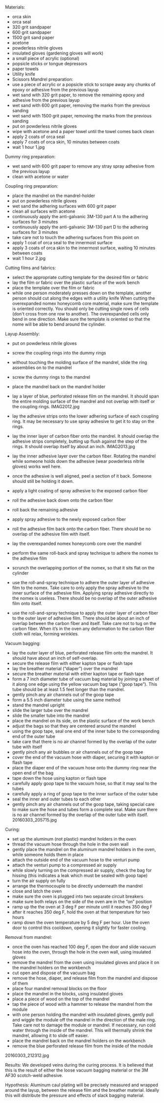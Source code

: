 ﻿Materials:
* orca skin
* orca seal
* 320 grit sandpaper
* 600 grit sandpaper
* 1500 grit sand paper
* acetone
* powderless nitrile gloves
* insulated gloves (gardening gloves will work)
* a small piece of  acrylic (optional)
* popsicle sticks or tongue depressors
* paper towels
* Utility knife
* Scissors
Mandrel preparation:
* use a piece of acrylic or a popsicle stick to scrape away any chunks of epoxy or adhesive from the previous layup
* wet sand with 320 grit paper, to remove the remaining epoxy and adhesive from the previous layup
* wet sand with 600 grit paper, removing the marks from the previous sanding
* wet sand with 1500 grit paper, removing the marks from the previous sanding
* put on powderless nitrile gloves
* wipe with acetone and a paper towel until the towel comes back clean
* apply 2 coats of orca seal
* apply 7 coats of orca skin, 10 minutes between coats
* wait 1 hour
  1.jpg 


Dummy ring preparation:
* wet sand with 600 grit paper to remove any stray spray adhesive from the previous layup
* clean with acetone or water


Coupling ring preparation:
* place the mandrel on the mandrel-holder
* put on powderless nitrile gloves
* wet sand the adhering surfaces with 600 grit paper 
* clean all surfaces with acetone 
* continuously apply the anti-galvanic 3M-130 part A to the adhering surfaces for 3 minutes
* continuously apply the anti-galvanic 3M-130 part D to the adhering surfaces for 3 minutes
* take care not to touch the adhering surfaces from this point on
* apply 1 coat of orca seal to the innermost surface
* apply 3 coats of orca skin to the innermost surface, waiting 10 minutes between coats
* wait 1 hour
 2.jpg 



Cutting films and fabrics:
* select the appropriate cutting template for the desired film or fabric
* lay the film or fabric over the plastic surface of the work bench
* place the template over the film or fabric
* while one person moderately presses down on the template, another person should cut along the edges with a utility knife
When cutting the overexpanded nomex honeycomb core material, make sure the template is oriented correctly. You should only be cutting single rows of cells (don't cross from one row to another). The overexpanded cells only bend in one direction. Make sure the template is oriented so that the nome will be able to bend around the cylinder. 


Layup Assembly:
* put on powderless nitrile gloves
* screw the coupling rings into the dummy rings
* without touching the molding surface of the mandrel, slide the ring assemblies on to the mandrel
* screw the dummy rings to the mandrel
* place the mandrel back on the mandrel holder
* lay a layer of blue, perforated release film on the mandrel. It should span the entire molding surface of the mandrel and not overlap with itself or the coupling rings.
 IMAG2012.jpg 

* lay the adhesive strips onto the lower adhering surface of each coupling ring. It may be necessary to use spray adhesive to get it to stay on the rings.
* lay the inner layer of carbon fiber onto the mandrel. It should overlap the adhesive strips completely, butting up flush against the step of the rings. It should overlap itself by about an inch.
 IMAG2013.jpg 

* lay the inner adhesive layer over the carbon fiber. Rotating the mandrel while someone holds down the adhesive (wear powderless nitrile gloves) works well here.
* once the adhesive is well aligned, peel a section of it back. Someone should still be holding it down. 
* apply a light coating of spray adhesive to the exposed carbon fiber
* roll the adhesive back down onto the carbon fiber
* roll back the remaining adhesive
* apply spray adhesive to the newly exposed carbon fiber
* roll the adhesive film back onto the carbon fiber. There should be no overlap of the adhesive film with itself.
* lay the overexpanded nomex honeycomb core over the mandrel
* perform the same roll-back and spray technique to adhere the nomex to the adhesive film
* scrunch the overlapping portion of the nomex, so that it sits flat on the cylinder
* use the roll-and-spray technique to adhere the outer layer of adhesive film to the nomex. Take care to only apply the spray adhesive to the inner surface of the adhesive film. Applying spray adhesive directly to the nomex is useless. There should be no overlap of the outer adhesive film onto itself.
* use the roll-and-spray technique to apply the outer layer of carbon fiber to the outer layer of adhesive film. There should be about an inch of overlap between the carbon fiber and itself. Take care not to tug on the carbon fiber. When it’s in the oven any deformation to the carbon fiber cloth will relax, forming wrinkles.


Vacuum bagging:
* lay the outer layer of blue, perforated release film onto the mandrel. It should have about an inch of self-overlap.
* secure the release film with either kapton tape or flash tape
* lay the breather material (“diaper”) over the mandrel
* secure the breather material with either kapton tape or flash tape
* form a 7 inch diameter tube of vacuum bag material by joining a sheet of it along one edge using the yellow vacuum bag tape (“goop tape”). This tube should be at least 1.5 feet longer than the mandrel.
* gently pinch any air channels out of the goop tape
* form a 5.5 inch diameter tube using the same method
* stand the mandrel upright
* slide the larger tube over the mandrel
* slide the smaller tube into the mandrel
* place the mandrel on its side, on the plastic surface of the work bench
* adjust the bags so that they are centered around the mandrel
* using the goop tape, seal one end of the inner tube to the corresponding end of the outer tube
* take care that there is no air channel formed by the overlap of the outer tube with itself
* gently pinch any air bubbles or air channels out of the goop tape
* cover the end of the vacuum hose with diaper, securing it with kapton or flash tape
* place the diaper end of the vacuum hose onto the dummy ring near the open end of the bag
* tape down the hose using kapton or flash tape
* carefully apply goop tape to the vacuum hose, so that it may seal to the tubes
* carefully apply a ring of goop tape to the inner surface of the outer tube
* seal the inner and outer tubes to each other
* gently pinch any air channels out of the goop tape, taking special care to make sure the hose and tubes form a complete seal. Make sure there is no air channel formed by the overlap of the outer tube with itself.
 20160303_205715.jpg 



Curing:
* set up the aluminum (not plastic) mandrel holders in the oven
* thread the vacuum hose through the hole in the oven wall
* gently place the mandrel on the aluminum mandrel holders in the oven, while someone holds them in place
* attach the outside end of the vacuum hose to the venturi pump
* attach the venturi pump to a compressed air supply
* while slowly turning on the compressed air supply, check the bag for hissing (this indicates a leak which must be sealed with goop tape)
* turn the air supply on fully
* arrange the thermocouple to be directly underneath the mandrel
* close and latch the oven
* make sure the oven is plugged into two separate circuit breakers
* make sure both relays on the side of the oven are in the “on” position
* ramp up the the oven at 3 deg F per minute until it reaches 350 deg F
* after it reaches 350 deg F, hold the oven at that temperature for two hours
* ramp down the oven temperature by 5 deg F per hour. Use the oven door to control this cooldown, opening it slightly for faster cooling.


Removal from mandrel:
* once the oven has reached 100 deg F, open the door and slide vacuum hose into the oven, through the hole in the oven wall, using insulated gloves
* remove the mandrel from the oven using insulated gloves and place it on the mandrel holders on the workbench
* cut open and dispose of the vacuum bag
* remove the hose, diaper, and release film from the mandrel and dispose of them
* place four mandrel removal blocks on the floor
* place the mandrel in the blocks, using insulated gloves
* place a piece of wood on the top of the mandrel
* tap the piece of wood with a hammer to release the mandrel from the module
* with one person holding the mandrel with insulated gloves, gently pull and wiggle the module off the mandrel in the direction of the male ring. Take care not to damage the module or mandrel. If necessary, run cold water through the inside of the mandrel. This will thermally shrink the mandrel, allowing it to slide off easier.
* place the mandrel back on the mandrel holders on the workbench
* remove the blue perforated release film from the inside of the module


 20160303_212312.jpg 



Results:
We developed veins during the curing process. It is believed that this is the result of either the loose vacuum bagging material or the 3M AF30 scotch-weld adhesive. 


Hypothesis:
Aluminum caul plating will be precisely measured and wrapped around the layup, between the release film and the breather material. Ideally this will distribute the pressure and effects of slack bagging material.